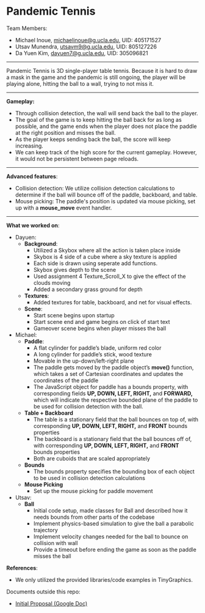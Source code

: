 # Pandemic Tennis

Team Members:

-   Michael Inoue, michaelinoue@g.ucla.edu, UID: 405171527
-   Utsav Munendra, utsavm9@g.ucla.edu, UID: 805127226
-   Da Yuen Kim, dayuen7@g.ucla.edu, UID: 305096821

---

Pandemic Tennis is 3D single-player table tennis. Because it is hard to draw a mask in the game and the pandemic is still ongoing, the player will be playing alone, hitting the ball to a wall, trying to not miss it.

---

**Gameplay:**

-   Through collision detection, the wall will send back the ball to the player.
-   The goal of the game is to keep hitting the ball back for as long as possible, and the game ends when the player does not place the paddle at the right position and misses the ball.
-   As the player keeps sending back the ball, the score will keep increasing.
-   We can keep track of the high score for the current gameplay. However, it would not be persistent between page reloads.

---

**Advanced features**:

-   Collision detection: We utilize collision detection calculations to determine if the ball will bounce off of the paddle, backboard, and table.
-   Mouse picking: The paddle's position is updated via mouse picking, set up with a **mouse_move** event handler.

---

**What we worked on**:

-   Dayuen:
    -   **Background**:
        -   Utilized a Skybox where all the action is taken place inside
        -   Skybox is 4 side of a cube where a sky texture is applied
        -   Each side is drawn using seperate add functions.
        -   Skybox gives depth to the scene
        -   Used assignment 4 Texture_Scroll_X to give the effect of the clouds moving
        -   Added a secondary grass ground for depth
    -   **Textures**:
        -   Added textures for table, backboard, and net for visual effects.
    -   **Scene**:
        -   Start scene begins upon startup
        -   Start scene end and game begins on click of start text
        -   Gameover scene begins when player misses the ball
-   Michael:
    -   **Paddle**:
        -   A flat cylinder for paddle’s blade, uniform red color
        -   A long cylinder for paddle’s stick, wood texture
        -   Movable in the up-down/left-right plane
        -   The paddle gets moved by the paddle object’s **move()** function, which takes a set of Cartesian coordinates and updates the coordinates of the paddle
        -   The JavaScript object for paddle has a bounds property, with corresponding fields **UP, DOWN, LEFT, RIGHT,** and **FORWARD,** which will indicate the respective bounded plane of the paddle to be used for collision detection with the ball.
    -   **Table + Backboard**
        -   The table is a stationary field that the ball bounces on top of, with corresponding **UP, DOWN, LEFT, RIGHT,** and **FRONT** bounds properties
        -   The backboard is a stationary field that the ball bounces off of, with corresponding **UP, DOWN, LEFT, RIGHT,** and **FRONT** bounds properties
        -   Both are cuboids that are scaled appropriately
    -   **Bounds**
        -   The bounds property specifies the bounding box of each object to be used in collision detection calculations
    -   **Mouse Picking**
        -   Set up the mouse picking for paddle movement
-   Utsav:
    -   **Ball**
        -   Initial code setup, made classes for Ball and described how it needs bounds from other parts of the codebase
        -   Implement physics-based simulation to give the ball a parabolic trajectory
        -   Implement velocity changes needed for the ball to bounce on collision with wall
        -   Provide a timeout before ending the game as soon as the paddle misses the ball

**References**:

-   We only utilized the provided libraries/code examples in TinyGraphics.

Documents outside this repo:

-   [Initial Proposal (Google Doc)](https://docs.google.com/document/d/11gYp_Cpch9pHaLROfFWWhyT-0MKKXDhjeYqwi35HxDw/edit?usp=sharing)
